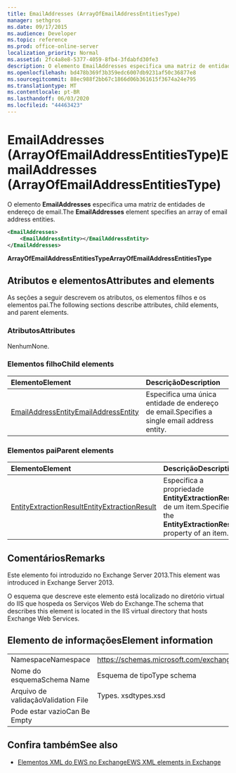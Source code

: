 ```yaml
---
title: EmailAddresses (ArrayOfEmailAddressEntitiesType)
manager: sethgros
ms.date: 09/17/2015
ms.audience: Developer
ms.topic: reference
ms.prod: office-online-server
localization_priority: Normal
ms.assetid: 2fc4a8e8-5377-4059-8fb4-3fdabfd30fe3
description: O elemento EmailAddresses especifica uma matriz de entidades de endereço de email.
ms.openlocfilehash: bd478b369f3b359edc6007db9231af50c36877e8
ms.sourcegitcommit: 88ec988f2bb67c1866d06b361615f3674a24e795
ms.translationtype: MT
ms.contentlocale: pt-BR
ms.lasthandoff: 06/03/2020
ms.locfileid: "44463423"
---
```

# <a name="emailaddresses-arrayofemailaddressentitiestype"></a><span data-ttu-id="802d5-103">EmailAddresses (ArrayOfEmailAddressEntitiesType)</span><span class="sxs-lookup"><span data-stu-id="802d5-103">EmailAddresses (ArrayOfEmailAddressEntitiesType)</span></span>

<span data-ttu-id="802d5-104">O elemento **EmailAddresses** especifica uma matriz de entidades de endereço de email.</span><span class="sxs-lookup"><span data-stu-id="802d5-104">The **EmailAddresses** element specifies an array of email address entities.</span></span> 
  
```XML
<EmailAddresses>
    <EmailAddressEntity></EmailAddressEntity>
</EmailAddresses>
```

 <span data-ttu-id="802d5-105">**ArrayOfEmailAddressEntitiesType**</span><span class="sxs-lookup"><span data-stu-id="802d5-105">**ArrayOfEmailAddressEntitiesType**</span></span>
## <a name="attributes-and-elements"></a><span data-ttu-id="802d5-106">Atributos e elementos</span><span class="sxs-lookup"><span data-stu-id="802d5-106">Attributes and elements</span></span>

<span data-ttu-id="802d5-107">As seções a seguir descrevem os atributos, os elementos filhos e os elementos pai.</span><span class="sxs-lookup"><span data-stu-id="802d5-107">The following sections describe attributes, child elements, and parent elements.</span></span>
  
### <a name="attributes"></a><span data-ttu-id="802d5-108">Atributos</span><span class="sxs-lookup"><span data-stu-id="802d5-108">Attributes</span></span>

<span data-ttu-id="802d5-109">Nenhum</span><span class="sxs-lookup"><span data-stu-id="802d5-109">None.</span></span>
  
### <a name="child-elements"></a><span data-ttu-id="802d5-110">Elementos filho</span><span class="sxs-lookup"><span data-stu-id="802d5-110">Child elements</span></span>

|<span data-ttu-id="802d5-111">**Elemento**</span><span class="sxs-lookup"><span data-stu-id="802d5-111">**Element**</span></span>|<span data-ttu-id="802d5-112">**Descrição**</span><span class="sxs-lookup"><span data-stu-id="802d5-112">**Description**</span></span>|
|:-----|:-----|
|[<span data-ttu-id="802d5-113">EmailAddressEntity</span><span class="sxs-lookup"><span data-stu-id="802d5-113">EmailAddressEntity</span></span>](emailaddressentity.md) <br/> |<span data-ttu-id="802d5-114">Especifica uma única entidade de endereço de email.</span><span class="sxs-lookup"><span data-stu-id="802d5-114">Specifies a single email address entity.</span></span>  <br/> |
   
### <a name="parent-elements"></a><span data-ttu-id="802d5-115">Elementos pai</span><span class="sxs-lookup"><span data-stu-id="802d5-115">Parent elements</span></span>

|<span data-ttu-id="802d5-116">**Elemento**</span><span class="sxs-lookup"><span data-stu-id="802d5-116">**Element**</span></span>|<span data-ttu-id="802d5-117">**Descrição**</span><span class="sxs-lookup"><span data-stu-id="802d5-117">**Description**</span></span>|
|:-----|:-----|
|[<span data-ttu-id="802d5-118">EntityExtractionResult</span><span class="sxs-lookup"><span data-stu-id="802d5-118">EntityExtractionResult</span></span>](entityextractionresult.md) <br/> |<span data-ttu-id="802d5-119">Especifica a propriedade **EntityExtractionResult** de um item.</span><span class="sxs-lookup"><span data-stu-id="802d5-119">Specifies the **EntityExtractionResult** property of an item.</span></span>  <br/> |
   
## <a name="remarks"></a><span data-ttu-id="802d5-120">Comentários</span><span class="sxs-lookup"><span data-stu-id="802d5-120">Remarks</span></span>

<span data-ttu-id="802d5-121">Este elemento foi introduzido no Exchange Server 2013.</span><span class="sxs-lookup"><span data-stu-id="802d5-121">This element was introduced in Exchange Server 2013.</span></span>
  
<span data-ttu-id="802d5-122">O esquema que descreve este elemento está localizado no diretório virtual do IIS que hospeda os Serviços Web do Exchange.</span><span class="sxs-lookup"><span data-stu-id="802d5-122">The schema that describes this element is located in the IIS virtual directory that hosts Exchange Web Services.</span></span>
  
## <a name="element-information"></a><span data-ttu-id="802d5-123">Elemento de informações</span><span class="sxs-lookup"><span data-stu-id="802d5-123">Element information</span></span>

|||
|:-----|:-----|
|<span data-ttu-id="802d5-124">Namespace</span><span class="sxs-lookup"><span data-stu-id="802d5-124">Namespace</span></span>  <br/> |https://schemas.microsoft.com/exchange/services/2006/types  <br/> |
|<span data-ttu-id="802d5-125">Nome do esquema</span><span class="sxs-lookup"><span data-stu-id="802d5-125">Schema Name</span></span>  <br/> |<span data-ttu-id="802d5-126">Esquema de tipo</span><span class="sxs-lookup"><span data-stu-id="802d5-126">Type schema</span></span>  <br/> |
|<span data-ttu-id="802d5-127">Arquivo de validação</span><span class="sxs-lookup"><span data-stu-id="802d5-127">Validation File</span></span>  <br/> |<span data-ttu-id="802d5-128">Types. xsd</span><span class="sxs-lookup"><span data-stu-id="802d5-128">types.xsd</span></span>  <br/> |
|<span data-ttu-id="802d5-129">Pode estar vazio</span><span class="sxs-lookup"><span data-stu-id="802d5-129">Can Be Empty</span></span>  <br/> ||
   
## <a name="see-also"></a><span data-ttu-id="802d5-130">Confira também</span><span class="sxs-lookup"><span data-stu-id="802d5-130">See also</span></span>



- [<span data-ttu-id="802d5-131">Elementos XML do EWS no Exchange</span><span class="sxs-lookup"><span data-stu-id="802d5-131">EWS XML elements in Exchange</span></span>](ews-xml-elements-in-exchange.md)

